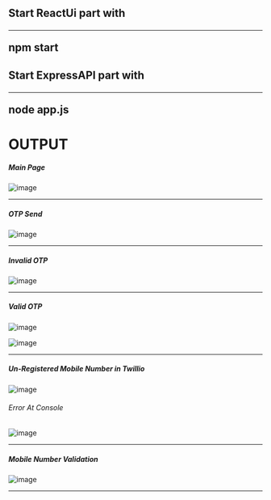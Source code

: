 <H2>Start ReactUi part with <hr>npm start</H2>
<H2>Start ExpressAPI part with <hr>node app.js</H2>


<H1>OUTPUT</H1>
<h5>Main Page</h5>

![image](https://github.com/itzParthT/Alpha-Based-OTP-Identification-System/assets/115280129/fb06f0b3-461a-4be8-a6cb-27c14ff10e06)

<hr>

<h5>OTP Send</h5>

![image](https://github.com/itzParthT/Alpha-Based-OTP-Identification-System/assets/115280129/a39d6117-4e0c-45a1-965d-0a86bf8c6b71)


<hr>

<h5>Invalid OTP</h5>

![image](https://github.com/itzParthT/Alpha-Based-OTP-Identification-System/assets/115280129/7229b2ec-dce7-4933-a931-23eedfa84200)

<hr>

<h5>Valid OTP</h5>

![image](https://github.com/itzParthT/Alpha-Based-OTP-Identification-System/assets/115280129/1375b16a-33cb-49ea-90d6-0bda62715636)

![image](https://github.com/itzParthT/Alpha-Based-OTP-Identification-System/assets/115280129/5793495f-6d18-403d-9fc1-d81276750811)


<hr>
<h5>Un-Registered Mobile Number in Twillio </h5>

![image](https://github.com/itzParthT/Alpha-Based-OTP-Identification-System/assets/115280129/736e9d85-a5a8-4764-a142-c261998eb73c)

<h6>Error At Console</h6>

![image](https://github.com/itzParthT/Alpha-Based-OTP-Identification-System/assets/115280129/c083738c-c60f-4e94-8a2c-237908ea0dc0)

<hr>

<h5>Mobile Number Validation</h5>

![image](https://github.com/itzParthT/Alpha-Based-OTP-Identification-System/assets/115280129/4ab0b20f-ccb3-40a4-b6f6-ba20222ed26d)

<hr>


